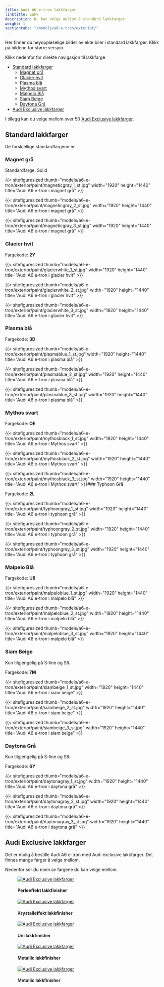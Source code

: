 ```yaml
---
title: Audi A6 e-tron lakkfarger
linktitle: Lakk
description: Du kan velge mellom 8 standard lakkfarger.
weight: 1
sectiontabs: "/models/a6-e-tron/exterior/"
---
```


<!-- markdownlint-disable MD033 -->

Her finner du høyoppløselige bilder av ekte biler i standard lakkfarger. Klikk på bildene for større versjon.

Klikk nedenfor for direkte navigasjon til lakkfarge

- [Standard lakkfarger](#standard-lakkfarger)
  - [Magnet grå](#magnet-grå)
  - [Glacier hvit](#glacier-hvit)
  - [Plasma blå](#plasma-blå)
  - [Mythos svart](#mythos-svart)
  - [Malpelo Blå](#malpelo-blå)
  - [Siam Beige](#siam-beige)
  - [Daytona Grå](#daytona-grå)
- [Audi Exclusive lakkfarger](#audi-exclusive-lakkfarger)

I tillegg kan du velge mellom over 50 [Audi Exclusive lakkfarger](../../exterior/paint/#audi-exclusive-lakk-farger).

## Standard lakkfarger

De forskjellige standardfargene er

### Magnet grå

Standardfarge. Solid

{{< sitefiguresized thumb="models/a6-e-tron/exterior/paint/magneticgray_1_st.jpg" width="1920" height="1440" title="Audi A6 e-tron i magnet grå" >}}

{{< sitefiguresized thumb="models/a6-e-tron/exterior/paint/magneticgray_2_st.jpg" width="1920" height="1440" title="Audi A6 e-tron i magnet grå" >}}

{{< sitefiguresized thumb="models/a6-e-tron/exterior/paint/magneticgray_3_st.jpg" width="1920" height="1440" title="Audi A6 e-tron i magnet grå" >}}

### Glacier hvit

Fargekode: **2Y**

{{< sitefiguresized thumb="models/a6-e-tron/exterior/paint/glacierwhite_1_st.jpg" width="1920" height="1440" title="Audi A6 e-tron i glacier hvit" >}}

{{< sitefiguresized thumb="models/a6-e-tron/exterior/paint/glacierwhite_2_st.jpg" width="1920" height="1440" title="Audi A6 e-tron i glacier hvit" >}}

{{< sitefiguresized thumb="models/a6-e-tron/exterior/paint/glacierwhite_3_st.jpg" width="1920" height="1440" title="Audi A6 e-tron i glacier hvit" >}}

### Plasma blå

Fargekode: **3D**

{{< sitefiguresized thumb="models/a6-e-tron/exterior/paint/plasmablue_1_st.jpg" width="1920" height="1440" title="Audi A6 e-tron i plasma blå" >}}

{{< sitefiguresized thumb="models/a6-e-tron/exterior/paint/plasmablue_2_st.jpg" width="1920" height="1440" title="Audi A6 e-tron i plasma blå" >}}

{{< sitefiguresized thumb="models/a6-e-tron/exterior/paint/plasmablue_3_st.jpg" width="1920" height="1440" title="Audi A6 e-tron i plasma blå" >}}

### Mythos svart

Fargekode: **OE**

{{< sitefiguresized thumb="models/a6-e-tron/exterior/paint/mythosblack_1_st.jpg" width="1920" height="1440" title="Audi A6 e-tron i Mythos svart" >}}

{{< sitefiguresized thumb="models/a6-e-tron/exterior/paint/mythosblack_2_st.jpg" width="1920" height="1440" title="Audi A6 e-tron i Mythos svart" >}}

{{< sitefiguresized thumb="models/a6-e-tron/exterior/paint/mythosblack_3_st.jpg" width="1920" height="1440" title="Audi A6 e-tron i Mythos svart" >}}### Typhoon Grå

Fargekode: **2L**

{{< sitefiguresized thumb="models/a6-e-tron/exterior/paint/typhoongray_1_st.jpg" width="1920" height="1440" title="Audi A6 e-tron i typhoon grå" >}}

{{< sitefiguresized thumb="models/a6-e-tron/exterior/paint/typhoongray_2_st.jpg" width="1920" height="1440" title="Audi A6 e-tron i typhoon grå" >}}

{{< sitefiguresized thumb="models/a6-e-tron/exterior/paint/typhoongray_3_st.jpg" width="1920" height="1440" title="Audi A6 e-tron i typhoon grå" >}}

### Malpelo Blå

Fargekode: **U8**

{{< sitefiguresized thumb="models/a6-e-tron/exterior/paint/malpeloblue_1_st.jpg" width="1920" height="1440" title="Audi A6 e-tron i malpelo blå" >}}

{{< sitefiguresized thumb="models/a6-e-tron/exterior/paint/malpeloblue_2_st.jpg" width="1920" height="1440" title="Audi A6 e-tron i malpelo blå" >}}

{{< sitefiguresized thumb="models/a6-e-tron/exterior/paint/malpeloblue_3_st.jpg" width="1920" height="1440" title="Audi A6 e-tron i malpelo blå" >}}

### Siam Beige

Kun tilgjengelig på S-line og S6.

Fargekode: **7M**

{{< sitefiguresized thumb="models/a6-e-tron/exterior/paint/siambeige_1_st.jpg" width="1920" height="1440" title="Audi A6 e-tron i siam beige" >}}

{{< sitefiguresized thumb="models/a6-e-tron/exterior/paint/siambeige_2_st.jpg" width="1920" height="1440" title="Audi A6 e-tron i siam beige" >}}

{{< sitefiguresized thumb="models/a6-e-tron/exterior/paint/siambeige_3_st.jpg" width="1920" height="1440" title="Audi A6 e-tron i siam beige" >}}

### Daytona Grå

Kun tilgjengelig på S-line og S6.

Fargekode: **6Y**

{{< sitefiguresized thumb="models/a6-e-tron/exterior/paint/daytonagray_1_st.jpg" width="1920" height="1440" title="Audi A6 e-tron i daytona grå" >}}

{{< sitefiguresized thumb="models/a6-e-tron/exterior/paint/daytonagray_2_st.jpg" width="1920" height="1440" title="Audi A6 e-tron i daytona grå" >}}

{{< sitefiguresized thumb="models/a6-e-tron/exterior/paint/daytonagray_3_st.jpg" width="1920" height="1440" title="Audi A6 e-tron i daytona grå" >}}

## Audi Exclusive lakkfarger

Det er mulig å bestille Audi A6 e-tron med Audi exclusive lakkfarger. Det finnes mange farger å velge mellom.

Nedenfor ser du noen av fargene du kan velge mellom.

<figure>
    <a href="https://media.electrichasgoneaudi.net/multimedia/models/e-tron/exterior/paint/paint_exclusive_overview1.jpg">
        <img src="https://media.electrichasgoneaudi.net/multimedia/models/e-tron/exterior/paint/paint_exclusive_overview1s.jpg" class="img-fluid" alt="Audi Exclusive lakkfarger" title="Audi Exclusive lakkfarger">
    </a>
    <figcaption><h4>Perleeffekt lakkfinisher</h4></figcaption>
</figure>

<figure>
    <a href="https://media.electrichasgoneaudi.net/multimedia/models/e-tron/exterior/paint/paint_exclusive_overview2.jpg">
        <img src="https://media.electrichasgoneaudi.net/multimedia/models/e-tron/exterior/paint/paint_exclusive_overview2s.jpg" class="img-fluid" alt="Audi Exclusive lakkfarger" title="Audi Exclusive lakkfarger">
    </a>
    <figcaption><h4>Krystalleffekt lakkfinisher</h4></figcaption>
</figure>

<figure>
    <a href="https://media.electrichasgoneaudi.net/multimedia/models/e-tron/exterior/paint/paint_exclusive_overview3.jpg">
        <img src="https://media.electrichasgoneaudi.net/multimedia/models/e-tron/exterior/paint/paint_exclusive_overview3s.jpg" class="img-fluid" alt="Audi Exclusive lakkfarger" title="Audi Exclusive lakkfarger">
    </a>
    <figcaption><h4>Uni lakkfinisher</h4></figcaption>
</figure>

<figure>
    <a href="https://media.electrichasgoneaudi.net/multimedia/models/e-tron/exterior/paint/paint_exclusive_overview4.jpg">
        <img src="https://media.electrichasgoneaudi.net/multimedia/models/e-tron/exterior/paint/paint_exclusive_overview4s.jpg" class="img-fluid" alt="Audi Exclusive lakkfarger" title="Audi Exclusive lakkfarger">
    </a>
    <figcaption><h4>Metallic lakkfinisher</h4></figcaption>
</figure>

<figure>
    <a href="https://media.electrichasgoneaudi.net/multimedia/models/e-tron/exterior/paint/paint_exclusive_overview5.jpg">
        <img src="https://media.electrichasgoneaudi.net/multimedia/models/e-tron/exterior/paint/paint_exclusive_overview5s.jpg" class="img-fluid" alt="Audi Exclusive lakkfarger" title="Audi Exclusive lakkfarger">
    </a>
    <figcaption><h4>Metallic lakkfinisher</h4></figcaption>
</figure>